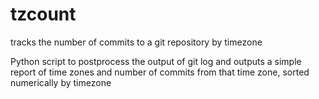 # tzcount
tracks the number of commits to a git repository by timezone 

Python script to postprocess the output of git log and outputs a simple report of time zones and number of commits from that time zone, sorted numerically by timezone
